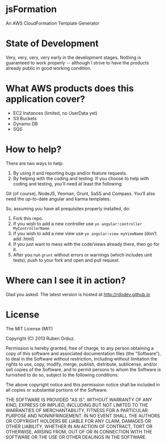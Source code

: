 jsFormation
===========

An AWS CloudFormation Template Generator

State of Development
===========
Very, very, very, very early in the development stages. Nothing is guaranteed to work properly -- although I strive to have the products already public in good working condition.

What AWS products does this application cover?
===========

* EC2 Instances (limited, no UserData yet)
* S3 Buckets
* Dynamo DB
* SQS

How to help?
============
There are two ways to help:

1. By using it and reporting bugs and/or feature requests.
2. By helping with the coding and testing.
If you choose to help with coding and testing, you'll need at least the following:

Git (of course),  NodeJS, Yeoman, Grunt, SaSS and Compass. You'll also need the up-to-date angular and karma templates.

So, assuming you have all prequisites properly installed, do:

1. Fork this repo.
2. If you wish to add a new controller use `yo angular:controller MyControllerName`
3. If you wish to add a new view use `yo angular:view myViewName` (don't add .html)
4. If you just want to mess with the code/views already there, then go for it.
5. After you run `grunt` without errors or warnings (which includes unit tests), push to your fork and open and pull request.

Where can I see it in action?
===========
Glad you asked. The latest version is hosted at http://rdodev.github.io

License
===========
The MIT License (MIT)

Copyright (C) 2013 Ruben Orduz.

Permission is hereby granted, free of charge, to any person obtaining a copy of this software and associated documentation files (the "Software"), to deal in the Software without restriction, including without limitation the rights to use, copy, modify, merge, publish, distribute, sublicense, and/or sell copies of the Software, and to permit persons to whom the Software is furnished to do so, subject to the following conditions:

The above copyright notice and this permission notice shall be included in all copies or substantial portions of the Software.

THE SOFTWARE IS PROVIDED "AS IS", WITHOUT WARRANTY OF ANY KIND, EXPRESS OR IMPLIED, INCLUDING BUT NOT LIMITED TO THE WARRANTIES OF MERCHANTABILITY, FITNESS FOR A PARTICULAR PURPOSE AND NONINFRINGEMENT. IN NO EVENT SHALL THE AUTHORS OR COPYRIGHT HOLDERS BE LIABLE FOR ANY CLAIM, DAMAGES OR OTHER LIABILITY, WHETHER IN AN ACTION OF CONTRACT, TORT OR OTHERWISE, ARISING FROM, OUT OF OR IN CONNECTION WITH THE SOFTWARE OR THE USE OR OTHER DEALINGS IN THE SOFTWARE.
